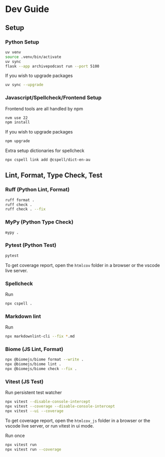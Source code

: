 # Dev Guide

## Setup

### Python Setup

```bash
uv venv
source .venv/bin/activate
uv sync
flask --app archivepodcast run --port 5100
```

If you wish to upgrade packages

```bash
uv sync --upgrade
```

### Javascript/Spellcheck/Frontend Setup

Frontend tools are all handled by npm

```bash
nvm use 22
npm install
```

If you wish to upgrade packages

```bash
npm upgrade
```

Extra setup dictionaries for spellcheck

```bash
npx cspell link add @cspell/dict-en-au
```

## Lint, Format, Type Check, Test

### Ruff (Python Lint, Format)

```bash
ruff format .
ruff check .
ruff check . --fix
```

### MyPy (Python Type Check)

```bash
mypy .
```

### Pytest (Python Test)

```bash
pytest
```

To get coverage report, open the `htmlcov` folder in a browser or the vscode live server.

### Spellcheck

Run

```bash
npx cspell .
```

### Markdown lint

Run

```bash
npx markdownlint-cli --fix *.md
```

### Biome (JS Lint, Format)

```bash
npx @biomejs/biome format --write .
npx @biomejs/biome lint .
npx @biomejs/biome check --fix .
```

### Vitest (JS Test)

Run persistent test watcher

```bash
npx vitest --disable-console-intercept
npx vitest --coverage --disable-console-intercept
npx vitest --ui --coverage
```

To get coverage report, open the `htmlcov_js` folder in a browser or the vscode live server, or run vitest in ui mode.

Run once

```bash
npx vitest run
npx vitest run --coverage
```
